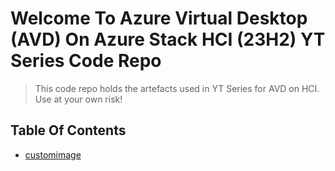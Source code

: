 # Welcome To Azure Virtual Desktop (AVD) On Azure Stack HCI (23H2) YT Series Code Repo

>This code repo holds the artefacts used in YT Series for AVD on HCI. Use at your own risk!  

## Table Of Contents
- [customimage](./customimage)